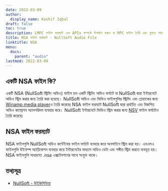 ```yaml
---
date: 2022-03-09
author:
  display_name: Kashif Iqbal
draft: false
toc: true
description: LMPC ফাইল ফরম্যাট এবং APIs সম্পর্কে উপার্জন করুন যা MPC ফাইল তৈরি এবং খুলতে পারেs.
title: NSA ফাইল ফরম্যাট - NullSoft Audio File
linktitle: NSA
menu:
  docs:
    parent: "audio"
lastmod: 2022-03-09
---
```


## একটি NSA ফাইল কি?

একটি NSA (NullSoft স্ট্রিমিং অডিও) ফাইল হল একটি স্ট্রিমিং অডিও ফর্ম্যাট যা NullSoft দ্বারা ইন্টারনেটে অডিও স্ট্রিম করার জন্য তৈরি করা হয়েছে। NullSoft অডিও এবং ভিডিও ফাইলগুলির স্ট্রিমিং এবং প্লেব্যাকের জন্য [Winamp media player](https://www.winamp.com/)ও তৈরি করেছে৷ NSA ফাইল ফরম্যাট NullSoft দ্বারা প্রবর্তিত এবং বিকশিত অডিও কম্প্রেশন অ্যালগরিদম ব্যবহার করে। NullSoft ইন্টারনেটে ভিডিও স্ট্রিম করার জন্য [NSV](/video/nsv/) ফাইল ফর্ম্যাটও তৈরি করেছে৷

## NSA ফাইল ফরম্যাট

NSA ফাইলগুলি NullSoft অডিও কন্টেইনার ফাইল ফর্ম্যাট ব্যবহার করে অনলাইনে স্ট্রিম করা হয়। এনএসএ ফাইলগুলি উইনাম্প অ্যাপ্লিকেশন ব্যবহার করে ইন্টারনেটের মাধ্যমে অডিও ডেটা এবং সঙ্গীত স্ট্রিম করতে ব্যবহৃত হয়। NSA ফাইলগুলি সাধারণত .nsa এক্সটেনশনের সাথে সংযুক্ত থাকে।

## তথ্যসূত্র

* [NullSoft - উইকিপিডিয়া](https://en.wikipedia.org/wiki/Nullsoft)


